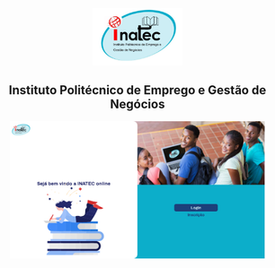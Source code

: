 <p align="center">
  <img alt="Fyle" src="https://github.com/arlindojos/INATEC/blob/main/web/src/assets/images/Inatec_LOGO.jpg" width="160" />
  <h2 align="center">Instituto Politécnico de Emprego e Gestão de Negócios</h2>
</p>

<p align="center">
  <img src="https://github.com/arlindojos/INATEC/blob/main/web/src/assets/images/screenSort/wellcome.PNG" alt="Mobile" width="90%" />
</p>
